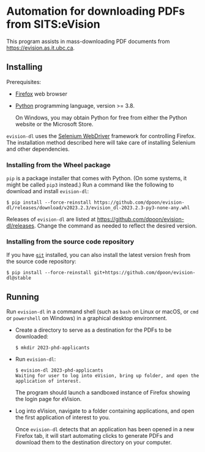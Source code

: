 # Automation for downloading PDFs from SITS:eVision

This program assists in mass-downloading PDF documents from
https://evision.as.it.ubc.ca.

## Installing

Prerequisites:

- [Firefox](https://getfirefox.com) web browser
- [Python](https://python.org) programming language, version >= 3.8.

  On Windows, you may obtain Python for free from either the Python website
  or the Microsoft Store.

`evision-dl` uses the [Selenium WebDriver](https://selenium.dev) framework for
controlling Firefox.  The installation method described here will take care
of installing Selenium and other dependencies.

### Installing from the Wheel package

`pip` is a package installer that comes with Python.  (On some systems, it
might be called `pip3` instead.)  Run a command like the following to download
and install `evision-dl`:

```console
$ pip install --force-reinstall https://github.com/dpoon/evision-dl/releases/download/v2023.2.3/evision_dl-2023.2.3-py3-none-any.whl
```

Releases of `evision-dl` are listed at
https://github.com/dpoon/evision-dl/releases.
Change the command as needed to reflect the desired version.

### Installing from the source code repository

If you have [`git`](https://git-scm.org) installed, you can also install
the latest version fresh from the source code repository:

```console
$ pip install --force-reinstall git+https://github.com/dpoon/evision-dl@stable
```

## Running

Run `evision-dl` in a command shell (such as `bash` on Linux or macOS, or `cmd`
or `powershell` on Windows) in a graphical desktop environment.

- Create a directory to serve as a destination for the PDFs to be downloaded:

  ```console
  $ mkdir 2023-phd-applicants
  ```

- Run `evision-dl`:

  ```console
  $ evision-dl 2023-phd-applicants
  Waiting for user to log into eVision, bring up folder, and open the application of interest.
  ```

  The program should launch a sandboxed instance of Firefox showing the login
  page for eVision.

- Log into eVision, navigate to a folder containing applications, and open the
  first application of interest to you.

  Once `evision-dl` detects that an application has been opened in a new
  Firefox tab, it will start automating clicks to generate PDFs and download
  them to the destination directory on your computer.
